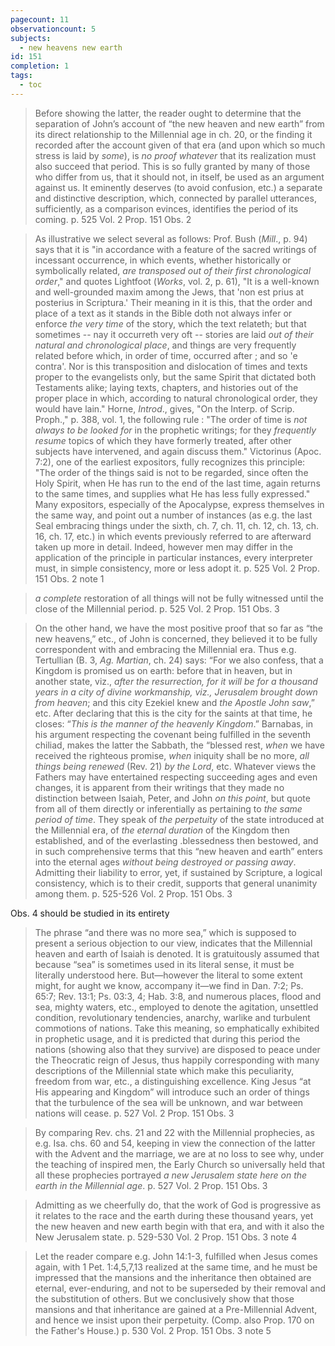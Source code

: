 ```yaml
---
pagecount: 11
observationcount: 5
subjects:
  - new heavens new earth
id: 151
completion: 1
tags:
  - toc
---
```

>Before showing the latter, the reader ought to determine that the separation of John’s account of “the new heaven and new earth” from its direct relationship to the Millennial age in ch. 20, or the finding it recorded after the account given of that era (and upon which so much stress is laid by *some*), is *no proof whatever* that its realization must also succeed that period. This is so fully granted by many of those who differ from us, that it should not, in itself, be used as an argument against us. It eminently deserves (to avoid confusion, etc.) a separate and distinctive description, which, connected by parallel utterances, sufficiently, as a comparison evinces, identifies the period of its coming.
>p. 525 Vol. 2 Prop. 151 Obs. 2

>As illustrative we select several as follows: Prof. Bush (*Mill*., p. 94) says that it is "in accordance with a feature of the sacred writings of incessant occurrence, in which events, whether historically or symbolically related, *are transposed out of their first chronological order*," and quotes Lightfoot (*Works*, vol. 2, p. 61), "It is a well-known and well-grounded maxim among the Jews, that 'non est prius at posterius in Scriptura.' Their meaning in it is this, that the order and place of a text as it stands in the Bible doth not always infer or enforce *the very time* of the story, which the text relateth; but that sometimes -- nay it occurreth very oft -- stories are laid *out of their natural and chronological place*, and things are very frequently related before which, in order of time, occurred after ; and so 'e contra'. Nor is this transposition and dislocation of times and texts proper to the evangelists only, but the same Spirit that dictated both Testaments alike; laying texts, chapters, and histories out of the proper place in which, according to natural chronological order, they would have lain."  Horne, *Introd*., gives, "On the Interp. of Scrip. Proph.," p. 388, vol. 1, the following rule : "The order of time is *not always to be looked for* in the prophetic writings; for they *frequently resume* topics of which they have formerly treated, after other subjects have intervened, and again discuss them." Victorinus (Apoc. 7:2), one of the earliest expositors, fully recognizes this principle: "The order of the things said is not to be regarded, since often the Holy Spirit, when He has run to the end of the last time, again returns to the same times, and supplies what He has less fully expressed." Many expositors, especially of the Apocalypse, express themselves in the same way, and point out a number of instances (as e.g. the last Seal embracing things under the sixth, ch. 7, ch. 11, ch. 12, ch. 13, ch. 16, ch. 17, etc.) in which events previously referred to are afterward taken up more in detail.  Indeed, however men may differ in the application of the principle in particular instances, every interpreter must, in simple consistency, more or less adopt it.
>p. 525 Vol. 2 Prop. 151 Obs. 2 note 1

>*a complete* restoration of all things will not be fully witnessed until the close of the Millennial period.
>p. 525 Vol. 2 Prop. 151 Obs. 3

>On the other hand, we have the most positive proof that so far as “the new heavens,” etc., of John is concerned, they believed it to be fully correspondent with and embracing the Millennial era. Thus e.g. Tertullian (B. 3, *Ag. Martian*, ch. 24) says: “For we also confess, that a Kingdom is promised us on earth: before that in heaven, but in another state, viz., *after the resurrection, for it will be for a thousand years in a city of divine workmanship, viz., Jerusalem brought down from heaven*; and this city Ezekiel knew and *the Apostle John saw*,” etc. After declaring that this is the city for the saints at that time, he closes: “*This is the manner of the heavenly Kingdom*.” Barnabas, in his argument respecting the covenant being fulfilled in the seventh chiliad, makes the latter the Sabbath, the “blessed rest, *when* we have received the righteous promise, *when* iniquity shall be no more, *all things being renewed* (Rev. 21) *by the Lord*, etc. Whatever views the Fathers may have entertained respecting succeeding ages and even changes, it is apparent from their writings that they made no distinction between Isaiah, Peter, and John *on this point*, but quote from all of them directly or inferentially as pertaining to *the same period of time*. They speak of *the perpetuity* of the state introduced at the Millennial era, of *the eternal duration* of the Kingdom then established, and of the everlasting .blessedness then bestowed, and in such comprehensive terms that this “new heaven and earth” enters into the eternal ages *without being destroyed or passing away*. Admitting their liability to error, yet, if sustained by Scripture, a logical consistency, which is to their credit, supports that general unanimity among them.
>p. 525-526 Vol. 2 Prop. 151 Obs. 3

Obs. 4 should be studied in its entirety

>The phrase “and there was no more sea,” which is supposed to present a serious objection to our view, indicates that the Millennial heaven and earth of Isaiah is denoted. It is gratuitously assumed that because “sea” is sometimes used in its literal sense, it must be literally understood here. But—however the literal to some extent might, for aught we know, accompany it—we find in Dan. 7:2; Ps. 65:7; Rev. 13:1; Ps. 03:3, 4; Hab. 3:8, and numerous places, flood and sea, mighty waters, etc., employed to denote the agitation, unsettled condition, revolutionary tendencies, anarchy, warlike and turbulent commotions of nations. Take this meaning, so emphatically exhibited in prophetic usage, and it is predicted that during this period the nations (showing also that they survive) are disposed to peace under the Theocratic reign of Jesus, thus happily corresponding with many descriptions of the Millennial state which make this peculiarity, freedom from war, etc., a distinguishing excellence. King Jesus “at His appearing and Kingdom” will introduce such an order of things that the turbulence of the sea will be unknown, and war between nations will cease.
>p. 527 Vol. 2 Prop. 151 Obs. 3

>By comparing Rev. chs. 21 and 22 with the Millennial prophecies, as e.g. Isa. chs. 60 and 54, keeping in view the connection of the latter with the Advent and the marriage, we are at no loss to see why, under the teaching of inspired men, the Early Church so universally held that all these prophecies portrayed *a new Jerusalem state here on the earth in the Millennial age*.
>p. 527 Vol. 2 Prop. 151 Obs. 3

>Admitting as we cheerfully do, that the work of God is progressive as it relates to the race and the earth during these thousand years, yet the new heaven and new earth begin with that era, and with it also the New Jerusalem state.
>p. 529-530 Vol. 2 Prop. 151 Obs. 3 note 4

>Let the reader compare e.g. John 14:1-3, fulfilled when Jesus comes again, with 1 Pet. 1:4,5,7,13 realized at the same time, and he must be impressed that the mansions and the inheritance then obtained are eternal, ever-enduring, and not to be superseded by their removal and the substitution of others. But we conclusively show that those mansions and that inheritance are gained at a Pre-Millennial Advent, and hence we insist upon their perpetuity. (Comp. also Prop. 170 on the Father's House.)
>p. 530 Vol. 2 Prop. 151 Obs. 3 note 5












